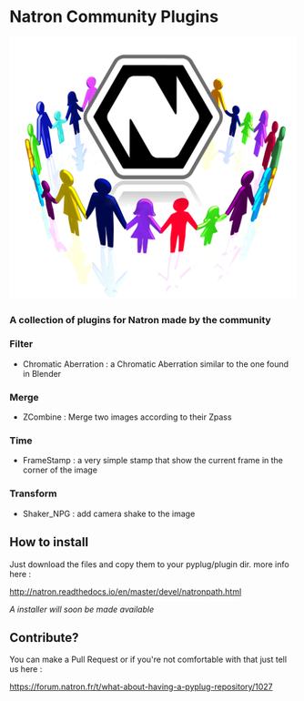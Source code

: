 # Natron Community Plugins
![Image](Resources/natron-community.png)
### A collection of plugins for Natron made by the community

### Filter
- Chromatic Aberration : a Chromatic Aberration similar to the one found in Blender

### Merge
- ZCombine : Merge two images according to their Zpass

### Time
- FrameStamp : a very simple stamp that show the current frame in the corner of the image

### Transform
- Shaker_NPG : add camera shake to the image

## How to install
Just download the files and copy them to your pyplug/plugin dir.
more info here : 

http://natron.readthedocs.io/en/master/devel/natronpath.html

*A installer will soon be made available*

## Contribute?
You can make a Pull Request or if you're not comfortable with that just tell us here :

https://forum.natron.fr/t/what-about-having-a-pyplug-repository/1027
